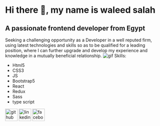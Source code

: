 # Hi there 👋, my name is waleed salah 
## A passionate frontend developer from Egypt

  Seeking a challenging opportunity as a Developer in a well reputed firm, using latest technologies and skills so as to be qualified for a leading position, where I can further upgrade and develop my experience and knowledge in a mutually beneficial relationship.
<img scr="https://www.google.com/imgres?imgurl=https%3A%2F%2Flookaside.fbsbx.com%2Flookaside%2Fcrawler%2Fmedia%2F%3Fmedia_id%3D100044923152050&tbnid=qH_kaN7c7rN9eM&vet=12ahUKEwjUv6yRyruAAxUipycCHZb2CwMQMygBegUIARC8AQ..i&imgrefurl=https%3A%2F%2Fm.facebook.com%2FWalid.SalahEldin.Official%2F&docid=eSJ3XgS1-3LwuM&w=452&h=453&q=waleed%20salah&ved=2ahUKEwjUv6yRyruAAxUipycCHZb2CwMQMygBegUIARC8AQ" alt="gif"/>
Skills: 
* Html5 
* CSS3 
* JS 
* Bootstrap5
* React
* Redux
* Sass
* type script



[<img src='https://cdn.jsdelivr.net/npm/simple-icons@3.0.1/icons/github.svg' alt='github' height='40'>](https://github.com/waleedsalah07)  [<img src='https://cdn.jsdelivr.net/npm/simple-icons@3.0.1/icons/linkedin.svg' alt='linkedin' height='40'>](https://www.linkedin.com/in/waleed-salah-4683b4226//)  [<img src='https://cdn.jsdelivr.net/npm/simple-icons@3.0.1/icons/facebook.svg' alt='facebook' height='40'>](https://www.facebook.com/walid.salah.201280/)  




